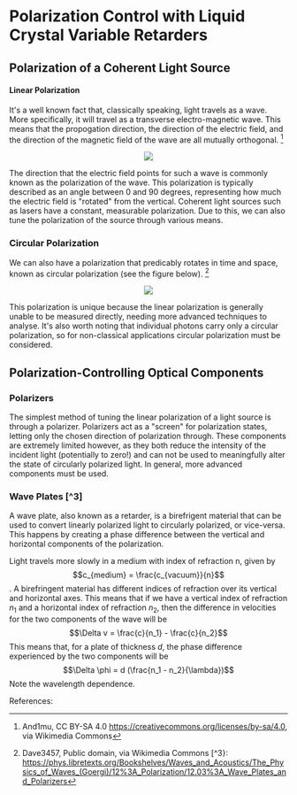 # Polarization Control with Liquid Crystal Variable Retarders

## Polarization of a Coherent Light Source

#### Linear Polarization
It's a well known fact that, classically speaking, light travels as a wave. More specifically, it will travel as a transverse electro-magnetic wave. This means that the propogation direction, the direction of the electric field, and the direction of the magnetic field of the wave are all mutually orthogonal. [^1]

<p align="center">
  <img src="https://upload.wikimedia.org/wikipedia/commons/9/99/EM-Wave.gif" />
</p>

The direction that the electric field points for such a wave is commonly known as the polarization of the wave. This polarization is typically described as an angle between 0 and 90 degrees, representing how much the electric field is "rotated" from the vertical. Coherent light sources such as lasers have a constant, measurable polarization. Due to this, we can also tune the polarization of the source through various means.

### Circular Polarization

We can also have a polarization that predicably rotates in time and space, known as circular polarization (see the figure below). [^2] 

<p align="center">
  <img src="https://upload.wikimedia.org/wikipedia/commons/d/d1/Circular.Polarization.Circularly.Polarized.Light_Left.Hand.Animation.305x190.255Colors.gif" />
</p>

This polarization is unique because the linear polarization is generally unable to be measured directly, needing more advanced techniques to analyse. It's also worth noting that individual photons carry only a circular polarization, so for non-classical applications circular polarization must be considered.

## Polarization-Controlling Optical Components

### Polarizers

The simplest method of tuning the linear polarization of a light source is through a polarizer. Polarizers act as a "screen" for polarization states, letting only the chosen direction of polarization through. These components are extremely limited however, as they both reduce the intensity of the incident light (potentially to zero!) and can not be used to meaningfully alter the state of circularly polarized light. In general, more advanced components must be used.

### Wave Plates [^3]

A wave plate, also known as a retarder, is a birefrigent material that can be used to convert linearly polarized light to circularly polarized, or vice-versa. This happens by creating a phase difference between the vertical and horizontal components of the polarization.

Light travels more slowly in a medium with index of refraction n, given by $$c_{medium} = \frac{c_{vacuum}}{n}$$. A birefringent material has different indices of refraction over its vertical and horizontal axes. This means that if we have a vertical index of refraction $n_1$ and a horizontal index of refraction $n_2$, then the difference in velocities for the two components of the wave will be $$\Delta v = \frac{c}{n_1} - \frac{c}{n_2}$$ This means that, for a plate of thickness $d$, the phase difference experienced by the two components will be  $$\Delta \phi = d (\frac{n_1 - n_2}{\lambda})$$ Note the wavelength dependence.

References:
[^1]: And1mu, CC BY-SA 4.0 <https://creativecommons.org/licenses/by-sa/4.0>, via Wikimedia Commons
[^2]: Dave3457, Public domain, via Wikimedia Commons
[^3}: https://phys.libretexts.org/Bookshelves/Waves_and_Acoustics/The_Physics_of_Waves_(Goergi)/12%3A_Polarization/12.03%3A_Wave_Plates_and_Polarizers
